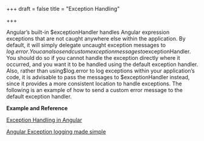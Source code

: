 +++
draft = false
title = "Exception Handling"

+++

Angular’s built-in $exceptionHandler handles Angular expression exceptions that are not caught anywhere else within the application. By default, it will simply delegate uncaught exception messages to $log.error. You can also send custom exception messages to$exceptionHandler.  You should do so if you cannot handle the exception directly where it occurred, and you want it to be handled using the default exception handler. Also, rather than using$log.error to log exceptions within your application’s code, it is advisable to pass the messages to $exceptionHandler instead, since it provides a more consistent location to handle exceptions. The following is an example of how to send a custom error message to the default exception handler.

<b>Example and Reference</b>

[Exception Handling in Angular](http://www.tutorialsteacher.com/codeeditor?cid=ng-161)

[Angular Exception logging made simple](https://www.loggly.com/blog/angularjs-exception-logging-made-simple/)
